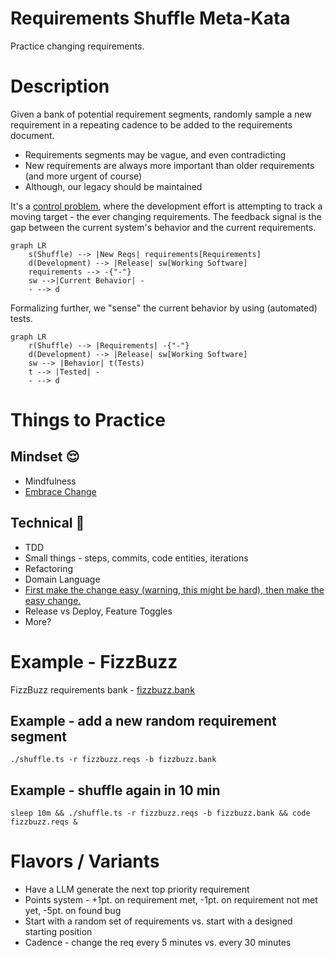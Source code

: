 # Requirements Shuffle Meta-Kata

Practice changing requirements.

# Description

Given a bank of potential requirement segments, randomly sample a new requirement in a repeating cadence to be added to the requirements document.

-   Requirements segments may be vague, and even contradicting
-   New requirements are always more important than older requirements (and more urgent of course)
-   Although, our legacy should be maintained

It's a [control problem](https://commons.wikimedia.org/wiki/File:Feedback_loop_with_descriptions.svg#/media/File:Feedback_loop_with_descriptions.svg), where the development effort is attempting to track a moving target - the ever changing requirements. The feedback signal is the gap between the current system's behavior and the current requirements.

```mermaid
graph LR
    s(Shuffle) --> |New Reqs| requirements[Requirements]
    d(Development) --> |Release| sw[Working Software]
    requirements --> -{"-"}
    sw -->|Current Behavior| -
    - --> d
```

Formalizing further, we "sense" the current behavior by using (automated) tests.

```mermaid
graph LR
    r(Shuffle) --> |Requirements| -{"-"}
    d(Development) --> |Release| sw[Working Software]
    sw --> |Behavior| t(Tests)
    t --> |Tested| -
    - --> d
```

# Things to Practice

## Mindset 😌

-   Mindfulness
-   [Embrace Change](https://www.oreilly.com/library/view/extreme-programming-explained/0201616416/)

## Technical 🔧

-   TDD
-   Small things - steps, commits, code entities, iterations
-   Refactoring
-   Domain Language
-   [First make the change easy (warning, this might be hard), then make the easy change.](https://twitter.com/KentBeck/status/250733358307500032?s=20)
-   Release vs Deploy, Feature Toggles
-   More?

# Example - FizzBuzz

FizzBuzz requirements bank - [fizzbuzz.bank](./fizzbuzz.bank)

## Example - add a new random requirement segment

```shell
./shuffle.ts -r fizzbuzz.reqs -b fizzbuzz.bank
```

## Example - shuffle again in 10 min

```shell
sleep 10m && ./shuffle.ts -r fizzbuzz.reqs -b fizzbuzz.bank && code fizzbuzz.reqs &
```

# Flavors / Variants

-   Have a LLM generate the next top priority requirement
-   Points system - +1pt. on requirement met, -1pt. on requirement not met yet, -5pt. on found bug
-   Start with a random set of requirements vs. start with a designed starting position
-   Cadence - change the req every 5 minutes vs. every 30 minutes
